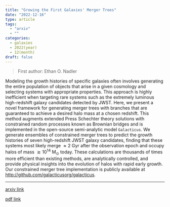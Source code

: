 ```yaml
---
title: "Growing the First Galaxies' Merger Trees"
date: "2022-12-16"
type: article
tags:
  - "arxiv"
  - ""
categories:
  - galaxies
  - 2022(year)
  - 12(month)
draft: false
---
```


> First author: Ethan O. Nadler

 Modeling the growth histories of specific galaxies often involves generating
the entire population of objects that arise in a given cosmology and selecting
systems with appropriate properties. This approach is highly inefficient when
targeting rare systems such as the extremely luminous high-redshift galaxy
candidates detected by JWST. Here, we present a novel framework for generating
merger trees with branches that are guaranteed to achieve a desired halo mass
at a chosen redshift. This method augments extended Press Schechter theory
solutions with constrained random processes known as Brownian bridges and is
implemented in the open-source semi-analytic model $\texttt{Galacticus}$. We
generate ensembles of constrained merger trees to predict the growth histories
of seven high-redshift JWST galaxy candidates, finding that these systems most
likely merge $\approx 2~\mathrm{Gyr}$ after the observation epoch and occupy
halos of mass $\gtrsim 10^{14}~\mathrm{M}_{\mathrm{\odot}}$ today. These
calculations are thousands of times more efficient than existing methods, are
analytically controlled, and provide physical insights into the evolution of
halos with rapid early growth. Our constrained merger tree implementation is
publicly available at http://github.com/galacticusorg/galacticus.

---
[arxiv link](http://arxiv.org/abs/2212.08584v1)

[pdf link](http://arxiv.org/pdf/2212.08584v1)